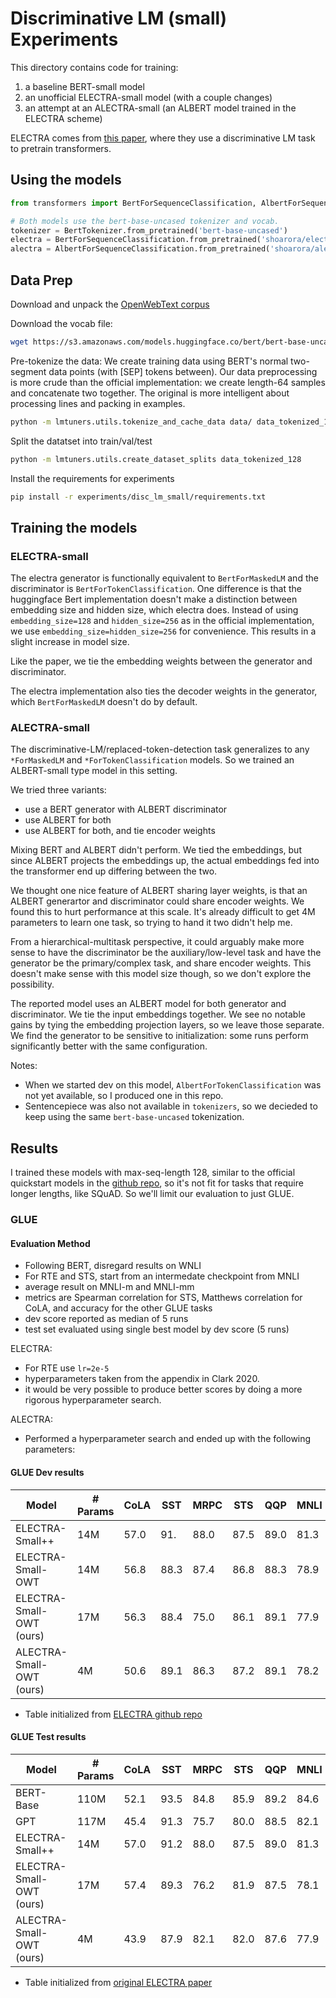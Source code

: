 # Discriminative LM (small) Experiments

This directory contains code for training:

1. a baseline BERT-small model
2. an unofficial ELECTRA-small model (with a couple changes)
3. an attempt at an ALECTRA-small (an ALBERT model trained in the ELECTRA scheme)

ELECTRA comes from [this paper](https://openreview.net/pdf?id=r1xMH1BtvB),
where they use a discriminative LM task to pretrain transformers.

## Using the models
```python
from transformers import BertForSequenceClassification, AlbertForSequenceClassification, BertTokenizer

# Both models use the bert-base-uncased tokenizer and vocab.
tokenizer = BertTokenizer.from_pretrained('bert-base-uncased')
electra = BertForSequenceClassification.from_pretrained('shoarora/electra-small-owt')
alectra = AlbertForSequenceClassification.from_pretrained('shoarora/alectra-small-owt')
```

## Data Prep
Download and unpack the [OpenWebText corpus](https://skylion007.github.io/OpenWebTextCorpus/)

Download the vocab file:
```sh
wget https://s3.amazonaws.com/models.huggingface.co/bert/bert-base-uncased-vocab.txt
```

Pre-tokenize the data:
We create training data using BERT's normal two-segment data points (with \[SEP\] tokens between).
Our data preprocessing is more crude than the official implementation: we create length-64 samples and concatenate two together.
The original is more intelligent about processing lines and packing in examples.
```sh
python -m lmtuners.utils.tokenize_and_cache_data data/ data_tokenized_128/ --tokenizer_path bert-base-uncased-vocab.txt --max_length=64
```

Split the datatset into train/val/test
```sh
python -m lmtuners.utils.create_dataset_splits data_tokenized_128
```

Install the requirements for experiments
```sh
pip install -r experiments/disc_lm_small/requirements.txt
```

## Training the models

### ELECTRA-small

The electra generator is functionally equivalent to `BertForMaskedLM` and the discriminator is `BertForTokenClassification`.
One difference is that the huggingface Bert implementation doesn't make a distinction between embedding size and hidden size,
which electra does.  Instead of using `embedding_size=128` and `hidden_size=256` as in the official implementation,
we use `embedding_size=hidden_size=256` for convenience.  This results in a slight increase in model size.

Like the paper, we tie the embedding weights between the generator and discriminator.

The electra implementation also ties the decoder weights in the generator, which `BertForMaskedLM` doesn't do by default.

### ALECTRA-small

The discriminative-LM/replaced-token-detection task generalizes to any `*ForMaskedLM` and `*ForTokenClassification` models.  So we trained an ALBERT-small type model in this setting.

We tried three variants:
- use a BERT generator with ALBERT discriminator
- use ALBERT for both
- use ALBERT for both, and tie encoder weights

Mixing BERT and ALBERT didn't perform.  We tied the embeddings, but since ALBERT
projects the embeddings up, the actual embeddings fed into the transformer end up differing
between the two.

We thought one nice feature of ALBERT sharing layer weights, is that an ALBERT generartor and
discriminator could share encoder weights.  We found this to hurt performance at this scale.
It's already difficult to get 4M parameters to learn one task, so trying to hand it two
didn't help me.

From a hierarchical-multitask perspective, it could arguably make more sense to have
the discriminator be the auxiliary/low-level task and have the generator be the primary/complex task,
and share encoder weights.  This doesn't make sense with this model size though, so we don't explore
the possibility.

The reported model uses an ALBERT model for both generator and discriminator.
We tie the input embeddings together.  We see no notable gains by tying the embedding
projection layers, so we leave those separate.  We find the generator to be sensitive
to initialization: some runs perform significantly better with the same configuration.


Notes:
 - When we started dev on this model, `AlbertForTokenClassification` was not yet available, so I
    produced one in this repo.
 - Sentencepiece was also not available in `tokenizers`, so we decieded to keep using the same
    `bert-base-uncased` tokenization.


## Results

I trained these models with max-seq-length 128, similar to the official quickstart models
in the [github repo](https://github.com/google-research/electra), so it's not fit for tasks
that require longer lengths, like SQuAD.  So we'll limit our evaluation to just GLUE.

### GLUE

#### Evaluation Method
- Following BERT, disregard results on WNLI
- For RTE and STS, start from an intermedate checkpoint from MNLI
- average result on MNLI-m and MNLI-mm
- metrics are Spearman correlation for STS, Matthews correlation for CoLA, and accuracy for the
other GLUE tasks
- dev score reported as median of 5 runs
- test set evaluated using single best model by dev score (5 runs)

ELECTRA:
-  For RTE use `lr=2e-5`
-  hyperparameters taken from the appendix in Clark 2020.
-  it would be very possible to produce better scores by doing a more rigorous hyperparameter search.

ALECTRA:
- Performed a hyperparameter search and ended up with the following parameters:
<!-- TODO -->


#### GLUE Dev results
| Model                    | # Params | CoLA | SST | MRPC | STS  | QQP  | MNLI | QNLI | RTE |
| ---                      | ---      | ---  | --- | ---  | ---  | ---  | ---  | ---  | --- |
| ELECTRA-Small++          | 14M      | 57.0 | 91. | 88.0 | 87.5 | 89.0 | 81.3 | 88.4 | 66.7|
| ELECTRA-Small-OWT        | 14M      | 56.8 | 88.3| 87.4 | 86.8 | 88.3 | 78.9 | 87.9 | 68.5|
| ELECTRA-Small-OWT (ours) | 17M      | 56.3 | 88.4| 75.0 | 86.1 | 89.1 | 77.9 | 83.0 | 67.1|
| ALECTRA-Small-OWT (ours) |  4M      | 50.6 | 89.1| 86.3 | 87.2 | 89.1 | 78.2 | 85.9 | 69.6|

- Table initialized from [ELECTRA github repo](https://github.com/google-research/electra)

#### GLUE Test results
| Model                    | # Params | CoLA | SST | MRPC | STS  | QQP  | MNLI | QNLI | RTE |
| ---                      | ---      | ---  | --- | ---  | ---  | ---  | ---  | ---  | --- |
| BERT-Base                | 110M     | 52.1 | 93.5| 84.8 | 85.9 | 89.2 | 84.6 | 90.5 | 66.4|
| GPT                      | 117M     | 45.4 | 91.3| 75.7 | 80.0 | 88.5 | 82.1 | 88.1 | 56.0|
| ELECTRA-Small++          | 14M      | 57.0 | 91.2| 88.0 | 87.5 | 89.0 | 81.3 | 88.4 | 66.7|
| ELECTRA-Small-OWT (ours) | 17M      | 57.4 | 89.3| 76.2 | 81.9 | 87.5 | 78.1 | 82.4 | 68.1|
| ALECTRA-Small-OWT (ours) |  4M      | 43.9 | 87.9| 82.1 | 82.0 | 87.6 | 77.9 | 85.8 | 67.5|

- Table initialized from [original ELECTRA paper](https://openreview.net/pdf?id=r1xMH1BtvB)
